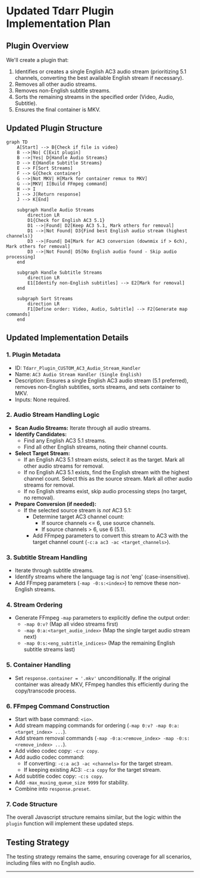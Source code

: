 # Updated Tdarr Plugin Implementation Plan

## Plugin Overview

We'll create a plugin that:
1.  Identifies or creates a single English AC3 audio stream (prioritizing 5.1 channels, converting the best available English stream if necessary).
2.  Removes all other audio streams.
3.  Removes non-English subtitle streams.
4.  Sorts the remaining streams in the specified order (Video, Audio, Subtitle).
5.  Ensures the final container is MKV.

## Updated Plugin Structure

```mermaid
graph TD
    A[Start] --> B{Check if file is video}
    B -->|No| C[Exit plugin]
    B -->|Yes| D{Handle Audio Streams}
    D --> E{Handle Subtitle Streams}
    E --> F[Sort Streams]
    F --> G{Check container}
    G -->|Not MKV| H[Mark for container remux to MKV]
    G -->|MKV| I[Build FFmpeg command]
    H --> I
    I --> J[Return response]
    J --> K[End]

    subgraph Handle Audio Streams
        direction LR
        D1{Check for English AC3 5.1}
        D1 -->|Found| D2[Keep AC3 5.1, Mark others for removal]
        D1 -->|Not Found| D3{Find best English audio stream (highest channels)}
        D3 -->|Found| D4[Mark for AC3 conversion (downmix if > 6ch), Mark others for removal]
        D3 -->|Not Found| D5[No English audio found - Skip audio processing]
    end

    subgraph Handle Subtitle Streams
        direction LR
        E1[Identify non-English subtitles] --> E2[Mark for removal]
    end

    subgraph Sort Streams
        direction LR
        F1[Define order: Video, Audio, Subtitle] --> F2[Generate map commands]
    end
```

## Updated Implementation Details

### 1. Plugin Metadata

-   ID: `Tdarr_Plugin_CUSTOM_AC3_Audio_Stream_Handler`
-   Name: `AC3 Audio Stream Handler (Single English)`
-   Description: Ensures a single English AC3 audio stream (5.1 preferred), removes non-English subtitles, sorts streams, and sets container to MKV.
-   Inputs: None required.

### 2. Audio Stream Handling Logic

-   **Scan Audio Streams:** Iterate through all audio streams.
-   **Identify Candidates:**
    -   Find any English AC3 5.1 streams.
    -   Find all other English streams, noting their channel counts.
-   **Select Target Stream:**
    -   If an English AC3 5.1 stream exists, select it as the target. Mark all other audio streams for removal.
    -   If no English AC3 5.1 exists, find the English stream with the highest channel count. Select this as the source stream. Mark all other audio streams for removal.
    -   If no English streams exist, skip audio processing steps (no target, no removal).
-   **Prepare Conversion (if needed):**
    -   If the selected source stream is *not* AC3 5.1:
        -   Determine target AC3 channel count:
            -   If source channels <= 6, use source channels.
            -   If source channels > 6, use 6 (5.1).
        -   Add FFmpeg parameters to convert this stream to AC3 with the target channel count (`-c:a ac3 -ac <target_channels>`).

### 3. Subtitle Stream Handling

-   Iterate through subtitle streams.
-   Identify streams where the language tag is *not* 'eng' (case-insensitive).
-   Add FFmpeg parameters (`-map -0:s:<index>`) to remove these non-English streams.

### 4. Stream Ordering

-   Generate FFmpeg `-map` parameters to explicitly define the output order:
    -   `-map 0:v?` (Map all video streams first)
    -   `-map 0:a:<target_audio_index>` (Map the single target audio stream next)
    -   `-map 0:s:<eng_subtitle_indices>` (Map the remaining English subtitle streams last)

### 5. Container Handling

-   Set `response.container = '.mkv'` unconditionally. If the original container was already MKV, FFmpeg handles this efficiently during the copy/transcode process.

### 6. FFmpeg Command Construction

-   Start with base command: `<io>`.
-   Add stream mapping commands for ordering (`-map 0:v? -map 0:a:<target_index> ...`).
-   Add stream removal commands (`-map -0:a:<remove_index> -map -0:s:<remove_index> ...`).
-   Add video codec copy: `-c:v copy`.
-   Add audio codec command:
    -   If converting: `-c:a ac3 -ac <channels>` for the target stream.
    -   If keeping existing AC3: `-c:a copy` for the target stream.
-   Add subtitle codec copy: `-c:s copy`.
-   Add `-max_muxing_queue_size 9999` for stability.
-   Combine into `response.preset`.

### 7. Code Structure

The overall Javascript structure remains similar, but the logic within the `plugin` function will implement these updated steps.

## Testing Strategy

The testing strategy remains the same, ensuring coverage for all scenarios, including files with no English audio.

---